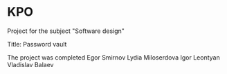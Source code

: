 # KPO
Project for the subject "Software design"

Title: Password vault

The project was completed
Egor Smirnov
Lydia Miloserdova
Igor Leontyan
Vladislav Balaev
